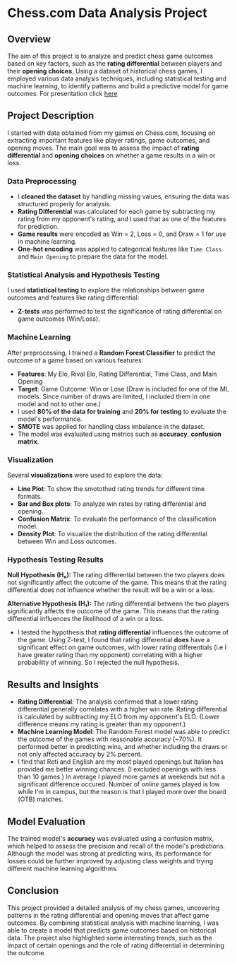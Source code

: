 # Chess.com Data Analysis Project

## Overview
The aim of this project is to analyze and predict chess game outcomes based on key factors, such as the **rating differential** between players and their **opening choices**. Using a dataset of historical chess games, I employed various data analysis techniques, including statistical testing and machine learning, to identify patterns and build a predictive model for game outcomes. For presentation click [here](https://drive.google.com/file/d/1Ww7E2L2yv1d-T9e1iKsPnB-IGEsaOm1v/view?usp=sharing)

## Project Description
I started with data obtained from my games on Chess.com, focusing on extracting important features like player ratings, game outcomes, and opening moves. The main goal was to assess the impact of **rating differential** and **opening choices** on whether a game results in a win or loss.

### Data Preprocessing
- I **cleaned the dataset** by handling missing values, ensuring the data was structured properly for analysis.
- **Rating Differential** was calculated for each game by subtracting my rating from my opponent's rating, and I used that as one of the features for prediction.
- **Game results** were encoded as Win = 2, Loss = 0, and Draw = 1 for use in machine learning.
- **One-hot encoding** was applied to categorical features like `Time Class` and `Main Opening` to prepare the data for the model.

### Statistical Analysis and Hypothesis Testing
I used **statistical testing** to explore the relationships between game outcomes and features like rating differential:
- **Z-tests** was performed to test the significance of rating differential on game outcomes (Win/Loss).

### Machine Learning
After preprocessing, I trained a **Random Forest Classifier** to predict the outcome of a game based on various features:
- **Features**: My Elo, Rival Elo, Rating Differential, Time Class, and Main Opening
- **Target**: Game Outcome: Win or Lose (Draw is included for one of the ML models. Since number of draws are limited, I included them in one model and not to other one.)
- I used **80% of the data for training** and **20% for testing** to evaluate the model's performance.
- **SMOTE** was applied for handling class imbalance in the dataset.
- The model was evaluated using metrics such as **accuracy**, **confusion matrix**.

### Visualization
Several **visualizations** were used to explore the data:
- **Line Plot**: To show the smotothed rating trends for different time formats.
- **Bar and Box plots**: To analyze win rates by rating differential and opening.
- **Confusion Matrix**: To evaluate the performance of the classification model.
- **Density Plot**: To visualize the distribution of the rating differential between Win and Loss outcomes.
  
### Hypothesis Testing Results
__Null Hypothesis (H₀):__ The rating differential between the two players does not significantly affect the outcome of the game. This means that the rating differential does not influence whether the result will be a win or a loss.

__Alternative Hypothesis (H₁):__ The rating differential between the two players significantly affects the outcome of the game. This means that the rating differential influences the likelihood of a win or a loss.

- I tested the hypothesis that **rating differential** influences the outcome of the game. Using Z-test, I found that rating differential **does** have a significant effect on game outcomes, with lower rating differentials (i.e I have greater rating than my opponent) correlating with a higher probability of winning. So I rejected the null hypothesis.

## Results and Insights
- **Rating Differential**: The analysis confirmed that a lower rating differential generally correlates with a higher win rate. Rating differential is calculated by subtracting my ELO from my opponent's ELO. (Lower difference means my rating is greater than my opponent.)
- **Machine Learning Model**: The Random Forest model was able to predict the outcome of the games with reasonable accuracy (~70%). It performed better in predicting wins, and whether including the draws or not only affected accuracy by 2% percent.
- I find that Reti and English are my most played openings but Italian has provided me better winning chances. (I excluded openings with less than 10 games.) In average I played more games at weekends but not a significant difference occured. Number of *online* games played is low while I'm in campus, but the reason is that I played more over the board (OTB) matches.  

## Model Evaluation
The trained model's **accuracy** was evaluated using a confusion matrix, which helped to assess the precision and recall of the model's predictions. Although the model was strong at predicting wins, its performance for losses could be further improved by adjusting class weights and trying different machine learning algorithms.

## Conclusion
This project provided a detailed analysis of my chess games, uncovering patterns in the rating differential and opening moves that affect game outcomes. By combining statistical analysis with machine learning, I was able to create a model that predicts game outcomes based on historical data. The project also highlighted some interesting trends, such as the impact of certain openings and the role of rating differential in determining the outcome.
